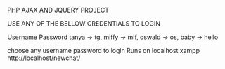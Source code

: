 PHP AJAX AND JQUERY PROJECT

USE ANY OF THE BELLOW CREDENTIALS TO LOGIN

Username    Password
tanya  ->     tg,
miffy   ->    mif,
oswald  ->   os,
baby    -> hello

choose any username password to login 
Runs on localhost xampp 
http://localhost/newchat/
